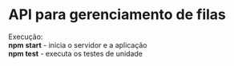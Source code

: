# API para gerenciamento de filas

Execução:<br>
<b>npm start</b> - inicia o servidor e a aplicação<br>
<b>npm test</b> - executa os testes de unidade
